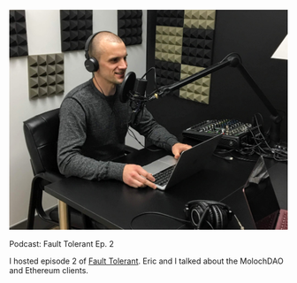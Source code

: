 [![Fault Tolerant Ep 2](/public/images/fault_tolerant_headshot.jpg)](https://anchor.fm/fault-tolerant/episodes/MolochDAO-and-Ethereum-Clients-e33okq/a-a9voqg)

<p id="title">Podcast: Fault Tolerant Ep. 2</p>

I hosted episode 2 of [Fault Tolerant](https://anchor.fm/fault-tolerant/episodes/MolochDAO-and-Ethereum-Clients-e33okq/a-a9voqg).
Eric and I talked about the MolochDAO and Ethereum clients.
